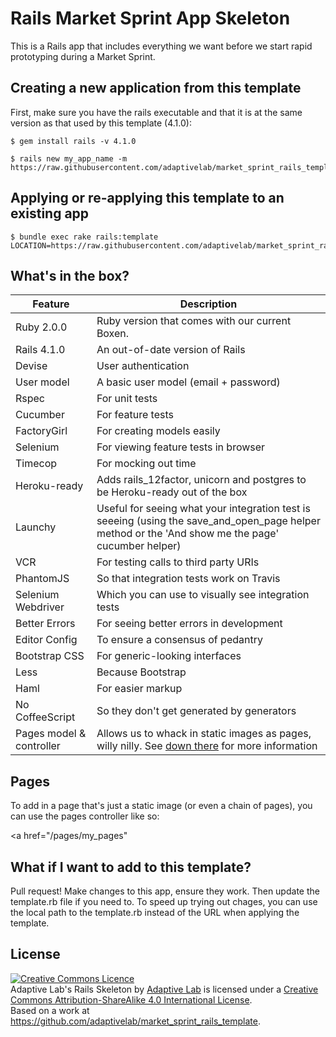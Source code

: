 Rails Market Sprint App Skeleton
================================

This is a Rails app that includes everything we want before we start rapid prototyping during a Market Sprint.

Creating a new application from this template
---------------------------------------------

First, make sure you have the rails executable and that it is at the same version as that used by this template (4.1.0):

    $ gem install rails -v 4.1.0

    $ rails new my_app_name -m https://raw.githubusercontent.com/adaptivelab/market_sprint_rails_template/master/template.rb

Applying or re-applying this template to an existing app
-----------------------------------------

    $ bundle exec rake rails:template LOCATION=https://raw.githubusercontent.com/adaptivelab/market_sprint_rails_template/master/template.rb

What's in the box?
------------------

| Feature               | Description                                         |
| --------------------- | --------------------------------------------------- |
| Ruby 2.0.0            | Ruby version that comes with our current Boxen.     |
| Rails 4.1.0           | An out-of-date version of Rails                     |
| Devise                | User authentication                                 |
| User model            | A basic user model (email + password)               |
| Rspec                 | For unit tests                                      |
| Cucumber              | For feature tests                                   |
| FactoryGirl           | For creating models easily                          |
| Selenium              | For viewing feature tests in browser                |
| Timecop               | For mocking out time                                |
| Heroku-ready          | Adds rails_12factor, unicorn and postgres to be Heroku-ready out of the box |
| Launchy               | Useful for seeing what your integration test is seeeing (using the save_and_open_page helper method or the 'And show me the page' cucumber helper) |
| VCR                   | For testing calls to third party URIs               |
| PhantomJS             | So that integration tests work on Travis            |
| Selenium Webdriver    | Which you can use to visually see integration tests |
| Better Errors         | For seeing better errors in development             |
| Editor Config         | To ensure a consensus of pedantry                   |
| Bootstrap CSS         | For generic-looking interfaces                      |
| Less                  | Because Bootstrap                                   |
| Haml                  | For easier markup                                   |
| No CoffeeScript       | So they don't get generated by generators           |
| Pages model & controller | Allows us to whack in static images as pages, willy nilly.  See [down there](#pages) for more information |

Pages
-----

To add in a page that's just a static image (or even a chain of pages), you can use the pages controller like so:

<!-- from a dynamic page -->
<a href="/pages/my_pages"


What if I want to add to this template?
---------------------------------------

Pull request!  Make changes to this app, ensure they work.  Then update the template.rb file if you need to.  To speed up trying out chages, you can use the local path to the template.rb instead of the URL when applying the template.

License
-------

<a rel="license" href="http://creativecommons.org/licenses/by-sa/4.0/deed.en_GB"><img alt="Creative Commons Licence" style="border-width:0" src="http://i.creativecommons.org/l/by-sa/4.0/80x15.png" /></a><br /><span xmlns:dct="http://purl.org/dc/terms/" property="dct:title">Adaptive Lab's Rails Skeleton</span> by <a xmlns:cc="http://creativecommons.org/ns#" href="http://adaptivelab.com" property="cc:attributionName" rel="cc:attributionURL">Adaptive Lab</a> is licensed under a <a rel="license" href="http://creativecommons.org/licenses/by-sa/4.0/deed.en_GB">Creative Commons Attribution-ShareAlike 4.0 International License</a>.<br />Based on a work at <a xmlns:dct="http://purl.org/dc/terms/" href="https://github.com/adaptivelab/market_sprint_rails_template" rel="dct:source">https://github.com/adaptivelab/market_sprint_rails_template</a>.
